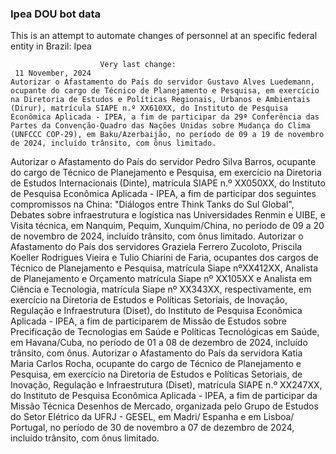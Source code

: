  ### Ipea DOU bot data
 This is an attempt to automate changes of personnel at an specific federal entity in Brazil: Ipea
 
                        Very last change: 
 	 11 November, 2024
	Autorizar o Afastamento do País do servidor Gustavo Alves Luedemann, ocupante do cargo de Técnico de Planejamento e Pesquisa, em exercício na Diretoria de Estudos e Políticas Regionais, Urbanos e Ambientais (Dirur), matrícula SIAPE n.º XX610XX, do Instituto de Pesquisa Econômica Aplicada - IPEA, a fim de participar da 29ª Conferência das Partes da Convenção-Quadro das Nações Unidas sobre Mudança do Clima (UNFCCC COP-29), em Baku/Azerbaijão, no período de 09 a 19 de novembro de 2024, incluído trânsito, com ônus limitado.
Autorizar o Afastamento do País do servidor Pedro Silva Barros, ocupante do cargo de Técnico de Planejamento e Pesquisa, em exercício na Diretoria de Estudos Internacionais (Dinte), matrícula SIAPE n.º XX050XX, do Instituto de Pesquisa Econômica Aplicada - IPEA, a fim de participar dos seguintes compromissos na China: "Diálogos entre Think Tanks do Sul Global", Debates sobre infraestrutura e logística nas Universidades Renmin e UIBE, e Visita técnica, em Nanquim, Pequim, Xunquim/China, no período de 09 a 20 de novembro de 2024, incluído trânsito, com ônus limitado.
Autorizar o Afastamento do País dos servidores Graziela Ferrero Zucoloto, Priscila Koeller Rodrigues Vieira e Tulio Chiarini de Faria, ocupantes dos cargos de Técnico de Planejamento e Pesquisa, matrícula Siape nºXX412XX, Analista de Planejamento e Orçamento matrícula Siape nº XX105XX e Analista em Ciência e Tecnologia, matrícula Siape nº XX343XX, respectivamente, em exercício na Diretoria de Estudos e Políticas Setoriais, de Inovação, Regulação e Infraestrutura (Diset), do Instituto de Pesquisa Econômica Aplicada - IPEA, a fim de participarem de Missão de Estudos sobre Precificação de Tecnologias em Saúde e Políticas Tecnológicas em Saúde, em Havana/Cuba, no período de 01 a 08 de dezembro de 2024, incluído trânsito, com ônus.
Autorizar o Afastamento do País da servidora Katia Maria Carlos Rocha, ocupante do cargo de Técnico de Planejamento e Pesquisa, em exercício na Diretoria de Estudos e Políticas Setoriais, de Inovação, Regulação e Infraestrutura (Diset), matrícula SIAPE n.º XX247XX, do Instituto de Pesquisa Econômica Aplicada - IPEA, a fim de participar da Missão Técnica Desenhos de Mercado, organizada pelo Grupo de Estudos do Setor Elétrico da UFRJ - GESEL, em Madri/ Espanha e em Lisboa/ Portugal, no período de 30 de novembro a 07 de dezembro de 2024, incluído trânsito, com ônus limitado.
